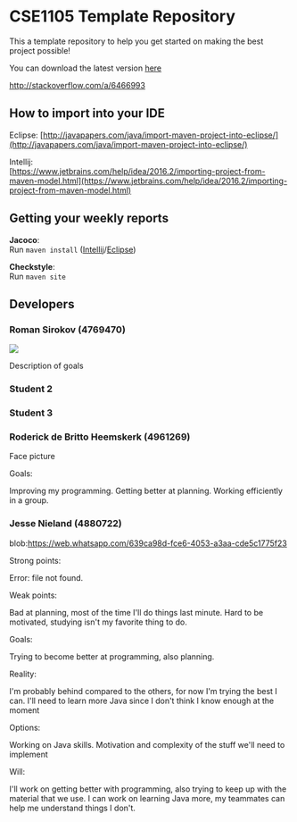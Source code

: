 # CSE1105 Template Repository

This a template repository to help you get started on making the best project possible!

You can download the latest version [here](https://github.com/SERG-Delft/TI1216/releases)

http://stackoverflow.com/a/6466993

## How to import into your IDE

Eclipse:
[http://javapapers.com/java/import-maven-project-into-eclipse/](http://javapapers.com/java/import-maven-project-into-eclipse/)

Intellij:  
[https://www.jetbrains.com/help/idea/2016.2/importing-project-from-maven-model.html](https://www.jetbrains.com/help/idea/2016.2/importing-project-from-maven-model.html)

## Getting your weekly reports

**Jacoco**:  
Run `maven install` ([Intellij](https://www.jetbrains.com/help/idea/2016.3/getting-started-with-maven.html#execute_maven_goal)/[Eclipse](http://imgur.com/a/6q7pV))

**Checkstyle**:  
Run `maven site`


## Developers

### Roman Sirokov (4769470)
![](https://firebasestorage.googleapis.com/v0/b/flist-a5d93.appspot.com/o/profile_imgs%2FNakM83PPXMfVvH0qqXpJRVOcVN83.jpg?alt=media&token=b8c5d48c-e5ab-4053-ba5a-8c46957c4e0a)

Description of goals

### Student 2

### Student 3

### Roderick de Britto Heemskerk (4961269)

Face picture

Goals:

Improving my programming. Getting better at planning. Working efficiently in a group.

### Jesse Nieland (4880722)

blob:https://web.whatsapp.com/639ca98d-fce6-4053-a3aa-cde5c1775f23

Strong points:

Error: file not found.

Weak points:

Bad at planning, most of the time I'll do things last minute.
Hard to be motivated, studying isn't my favorite thing to do.

Goals:

Trying to become better at programming, also planning.

Reality:

I'm probably behind compared to the others, for now I'm trying the best I can. 
I'll need to learn more Java since I don't think I know enough at the moment

Options:

Working on Java skills.
Motivation and complexity of the stuff we'll need to implement

Will:

I'll work on getting better with programming, also trying to keep up with the material that we use.
I can work on learning Java more, my teammates can help me understand things I don't.


